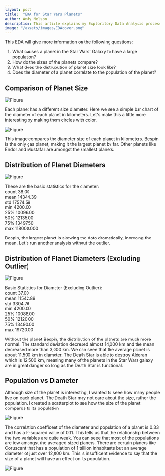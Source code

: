 ```yaml
---
layout: post
title:  "EDA for Star Wars Planets"
author: Andy Nelson
description: This article explains my Exploritory Data Analysis process for the planets of Star Wars.
image: "/assets/images/EDAcover.png"
---
```


This EDA will give more information on the following questions:

1. What causes a planet in the Star Wars' Galaxy to have a large population?
2. How do the sizes of the planets compare?
3. What does the distrubution of planet size look like?
4. Does the diameter of a planet correlate to the population of the planet?

## Comparison of Planet Size

![Figure](https://boi-andy.github.io/my-blog/assets/images/diameterofplanetsbar.png)

Each planet has a different size diameter. Here we see a simple bar chart of the diameter of each planet in kilometers. Let's make this a little more interesting by making them circles with color.

![Figure](https://boi-andy.github.io/my-blog/assets/images/diameterComparison.png)

This image compares the diameter size of each planet in kilometers. Bespin is the only gas planet, making it the largest planet by far. Other planets like Endor and Mustafar are amongst the smallest planets. 

## Distribution of Planet Diameters

![Figure](https://boi-andy.github.io/my-blog/assets/images/dist.png)

These are the basic statistics for the diameter: <br>
count        38.00 <br>
mean      14344.39 <br>
std       17574.59<br>
min        4200.00<br>
25%       10096.00<br>
50%       12135.00<br>
75%       13497.50<br>
max      118000.000<br>

Bespin, the largest planet is skewing the data dramatically, increaing the mean. Let's run another analysis without the outlier.

## Distribution of Planet Diameters (Excluding Outlier)

![Figure](https://boi-andy.github.io/my-blog/assets/images/distributionExclude.png)

Basic Statistics for Diameter (Excluding Outlier): <br>
count       37.00<br>
mean     11542.89<br>
std       3304.76<br>
min       4200.00<br>
25%      10088.00<br>
50%      12120.00<br>
75%      13490.00<br>
max      19720.00<br>

Without the planet Bespin, the distribution of the planets are much more normal. The standard deviation decresed almost 14,000 km and the mean decreased more than 3,000 km. We can seee that the average planet is about 11,500 km in diameter. The Death Star is able to destroy Alderan which is 12,500 km, meaning many of the planets in the Star Wars galaxy are in great danger so long as the Death Star is functional. 


## Population vs Diameter

Although size of the planet is interesting, I wanted to seee how many people live on each planet. The Death Star may not care about the size, rather the population. I created a scatterplot to see how the size of the planet compares to its population

![Figure](https://boi-andy.github.io/my-blog/assets/images/popVdiam.png)

The correlation coefficent of the diameter and population of a planet is 0.33 and has a R-squared value of 0.11. This tells us that the relationship between the two variables are quite weak. You can seee that most of the populations are low amongst the averaged sized planets. There are certain planets like Coruscant that has a population of 1 trillion inhabitants but an average diameter of just over 12,000 km. This is insufficent evidence to say that the size of a planet will have an effect on its population.

![Figure](https://boi-andy.github.io/my-blog/assets/images/diameter_v_Pop.png)
